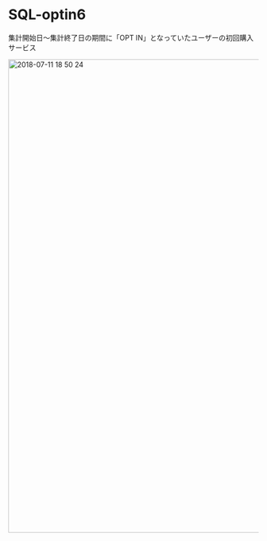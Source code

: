 # SQL-optin6
集計開始日～集計終了日の期間に「OPT IN」となっていたユーザーの初回購入サービス

<img width="952" alt="2018-07-11 18 50 24" src="https://user-images.githubusercontent.com/28942665/42564304-616bcbd0-853b-11e8-96a8-fa77856f0a0a.png">
